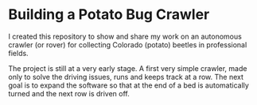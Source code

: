 # Building a Potato Bug Crawler 

I created this repository to show and share my work on an autonomous crawler (or rover) for collecting Colorado (potato) beetles in professional fields.

The project is still at a very early stage. A first very simple crawler, made only to solve the driving issues, runs and keeps track at a row. The next goal is to expand the software so that at the end of a bed is automatically turned and the next row is driven off.

